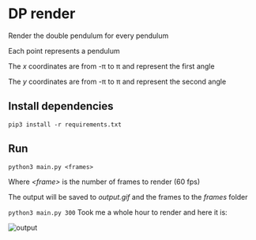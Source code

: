 # DP render

Render the double pendulum for every pendulum

Each point represents a pendulum

The _x_ coordinates are from -π to π and represent the first angle

The _y_ coordinates are from -π to π and represent the second angle

## Install dependencies

`pip3 install -r requirements.txt`

## Run

`python3 main.py <frames>`

Where _\<frame\>_ is the number of frames to render (60 fps)

The output will be saved to _output.gif_ and the frames to the _frames_ folder

`python3 main.py 300` Took me a whole hour to render and here it is:

![output](./output.gif)
